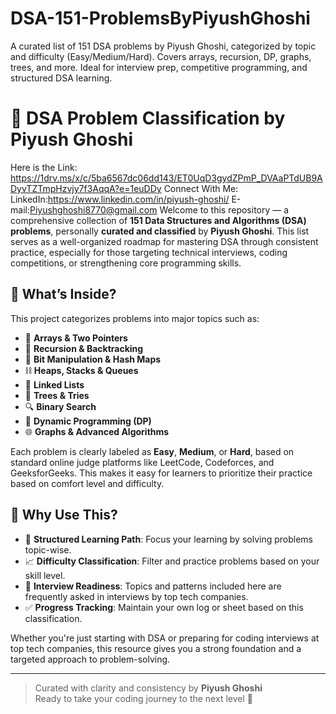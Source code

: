 # DSA-151-ProblemsByPiyushGhoshi
A curated list of 151 DSA problems by Piyush Ghoshi, categorized by topic and difficulty (Easy/Medium/Hard). Covers arrays, recursion, DP, graphs, trees, and more. Ideal for interview prep, competitive programming, and structured DSA learning.
# 📘 DSA Problem Classification by Piyush Ghoshi

Here is the Link: https://1drv.ms/x/c/5ba6567dc06dd143/ET0UqD3gydZPmP_DVAaPTdUB9ADyvTZTmpHzvjy7f3AqqA?e=1euDDy
Connect With Me: LinkedIn:https://www.linkedin.com/in/piyush-ghoshi/      E-mail:Piyushghoshi8770@gmail.com 
Welcome to this repository — a comprehensive collection of **151 Data Structures and Algorithms (DSA) problems**, personally **curated and classified** by **Piyush Ghoshi**. This list serves as a well-organized roadmap for mastering DSA through consistent practice, especially for those targeting technical interviews, coding competitions, or strengthening core programming skills.

## 📂 What’s Inside?

This project categorizes problems into major topics such as:

- 🔢 **Arrays & Two Pointers**  
- 🔁 **Recursion & Backtracking**  
- 🧠 **Bit Manipulation & Hash Maps**  
- ⛓️ **Heaps, Stacks & Queues**  
- 🔗 **Linked Lists**  
- 🌳 **Trees & Tries**  
- 🔍 **Binary Search**  
- 🧮 **Dynamic Programming (DP)**  
- 🌐 **Graphs & Advanced Algorithms**

Each problem is clearly labeled as **Easy**, **Medium**, or **Hard**, based on standard online judge platforms like LeetCode, Codeforces, and GeeksforGeeks. This makes it easy for learners to prioritize their practice based on comfort level and difficulty.

## 🎯 Why Use This?

- 🧭 **Structured Learning Path**: Focus your learning by solving problems topic-wise.  
- 📈 **Difficulty Classification**: Filter and practice problems based on your skill level.  
- 🧠 **Interview Readiness**: Topics and patterns included here are frequently asked in interviews by top tech companies.  
- ✅ **Progress Tracking**: Maintain your own log or sheet based on this classification.

Whether you're just starting with DSA or preparing for coding interviews at top tech companies, this resource gives you a strong foundation and a targeted approach to problem-solving.

---

> Curated with clarity and consistency by **Piyush Ghoshi**  
> Ready to take your coding journey to the next level 🚀

